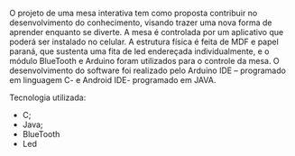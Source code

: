 O projeto de uma mesa
interativa tem como proposta
contribuir no desenvolvimento do
conhecimento, visando trazer uma
nova forma de aprender enquanto se
diverte. A mesa é controlada por um
aplicativo que poderá ser instalado
no celular. A estrutura física é feita
de MDF e papel paraná, que
sustenta uma fita de led endereçada
individualmente, e o módulo
BlueTooth e Arduino foram
utilizados para o controle da mesa. O
desenvolvimento do software foi
realizado pelo Arduino IDE –
programado em linguagem C- e
Android IDE- programado em
JAVA.

Tecnologia utilizada:
- C;
- Java;
- BlueTooth
- Led
